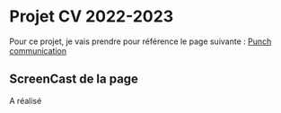 # Projet CV 2022-2023
Pour ce projet, je vais prendre pour référence le page suivante : [Punch communication](https://www.punchcommunication.be/)

## ScreenCast de la page

A réalisé